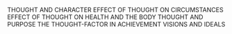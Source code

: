 THOUGHT AND CHARACTER
EFFECT OF THOUGHT ON CIRCUMSTANCES
EFFECT OF THOUGHT ON HEALTH AND THE BODY
THOUGHT AND PURPOSE
THE THOUGHT-FACTOR IN ACHIEVEMENT
VISIONS AND IDEALS

